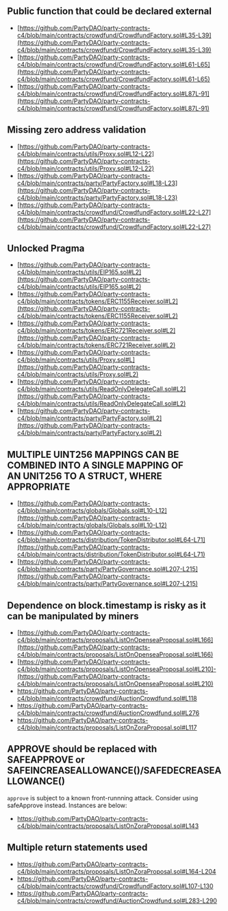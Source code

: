 ## Public function that could be declared external
- [https://github.com/PartyDAO/party-contracts-c4/blob/main/contracts/crowdfund/CrowdfundFactory.sol#L35-L39](https://github.com/PartyDAO/party-contracts-c4/blob/main/contracts/crowdfund/CrowdfundFactory.sol#L35-L39)
- [https://github.com/PartyDAO/party-contracts-c4/blob/main/contracts/crowdfund/CrowdfundFactory.sol#L61-L65](https://github.com/PartyDAO/party-contracts-c4/blob/main/contracts/crowdfund/CrowdfundFactory.sol#L61-L65)
- [https://github.com/PartyDAO/party-contracts-c4/blob/main/contracts/crowdfund/CrowdfundFactory.sol#L87L-91](https://github.com/PartyDAO/party-contracts-c4/blob/main/contracts/crowdfund/CrowdfundFactory.sol#L87L-91)

## Missing zero address validation
- [https://github.com/PartyDAO/party-contracts-c4/blob/main/contracts/utils/Proxy.sol#L12-L22](https://github.com/PartyDAO/party-contracts-c4/blob/main/contracts/utils/Proxy.sol#L12-L22)
- [https://github.com/PartyDAO/party-contracts-c4/blob/main/contracts/party/PartyFactory.sol#L18-L23](https://github.com/PartyDAO/party-contracts-c4/blob/main/contracts/party/PartyFactory.sol#L18-L23)
- [https://github.com/PartyDAO/party-contracts-c4/blob/main/contracts/crowdfund/CrowdfundFactory.sol#L22-L27](https://github.com/PartyDAO/party-contracts-c4/blob/main/contracts/crowdfund/CrowdfundFactory.sol#L22-L27)

## Unlocked Pragma
- [https://github.com/PartyDAO/party-contracts-c4/blob/main/contracts/utils/EIP165.sol#L2](https://github.com/PartyDAO/party-contracts-c4/blob/main/contracts/utils/EIP165.sol#L2)
- [https://github.com/PartyDAO/party-contracts-c4/blob/main/contracts/tokens/ERC1155Receiver.sol#L2](https://github.com/PartyDAO/party-contracts-c4/blob/main/contracts/tokens/ERC1155Receiver.sol#L2)
- [https://github.com/PartyDAO/party-contracts-c4/blob/main/contracts/tokens/ERC721Receiver.sol#L2](https://github.com/PartyDAO/party-contracts-c4/blob/main/contracts/tokens/ERC721Receiver.sol#L2)
- [https://github.com/PartyDAO/party-contracts-c4/blob/main/contracts/utils/Proxy.sol#L](https://github.com/PartyDAO/party-contracts-c4/blob/main/contracts/utils/Proxy.sol#L2)
- [https://github.com/PartyDAO/party-contracts-c4/blob/main/contracts/utils/ReadOnlyDelegateCall.sol#L2](https://github.com/PartyDAO/party-contracts-c4/blob/main/contracts/utils/ReadOnlyDelegateCall.sol#L2)
- [https://github.com/PartyDAO/party-contracts-c4/blob/main/contracts/party/PartyFactory.sol#L2](https://github.com/PartyDAO/party-contracts-c4/blob/main/contracts/party/PartyFactory.sol#L2)

## MULTIPLE UINT256 MAPPINGS CAN BE COMBINED INTO A SINGLE MAPPING OF AN UNIT256 TO A STRUCT, WHERE APPROPRIATE
- [https://github.com/PartyDAO/party-contracts-c4/blob/main/contracts/globals/Globals.sol#L10-L12](https://github.com/PartyDAO/party-contracts-c4/blob/main/contracts/globals/Globals.sol#L10-L12)
- [https://github.com/PartyDAO/party-contracts-c4/blob/main/contracts/distribution/TokenDistributor.sol#L64-L71](https://github.com/PartyDAO/party-contracts-c4/blob/main/contracts/distribution/TokenDistributor.sol#L64-L71)
- [https://github.com/PartyDAO/party-contracts-c4/blob/main/contracts/party/PartyGovernance.sol#L207-L215](https://github.com/PartyDAO/party-contracts-c4/blob/main/contracts/party/PartyGovernance.sol#L207-L215)

## Dependence on block.timestamp is risky as it can be manipulated by miners
- [https://github.com/PartyDAO/party-contracts-c4/blob/main/contracts/proposals/ListOnOpenseaProposal.sol#L166](https://github.com/PartyDAO/party-contracts-c4/blob/main/contracts/proposals/ListOnOpenseaProposal.sol#L166)
- [https://github.com/PartyDAO/party-contracts-c4/blob/main/contracts/proposals/ListOnOpenseaProposal.sol#L210]-(https://github.com/PartyDAO/party-contracts-c4/blob/main/contracts/proposals/ListOnOpenseaProposal.sol#L210)
- https://github.com/PartyDAO/party-contracts-c4/blob/main/contracts/crowdfund/AuctionCrowdfund.sol#L118
- https://github.com/PartyDAO/party-contracts-c4/blob/main/contracts/crowdfund/AuctionCrowdfund.sol#L276
- https://github.com/PartyDAO/party-contracts-c4/blob/main/contracts/proposals/ListOnZoraProposal.sol#L117

## APPROVE should be replaced with SAFEAPPROVE or SAFEINCREASEALLOWANCE()/SAFEDECREASEALLOWANCE()
`approve` is subject to a known front-runnning attack. Consider using safeApprove instead.
Instances are below:
- https://github.com/PartyDAO/party-contracts-c4/blob/main/contracts/proposals/ListOnZoraProposal.sol#L143

## Multiple return statements used
- https://github.com/PartyDAO/party-contracts-c4/blob/main/contracts/proposals/ListOnZoraProposal.sol#L164-L204
- https://github.com/PartyDAO/party-contracts-c4/blob/main/contracts/crowdfund/CrowdfundFactory.sol#L107-L130
- https://github.com/PartyDAO/party-contracts-c4/blob/main/contracts/crowdfund/AuctionCrowdfund.sol#L283-L290


